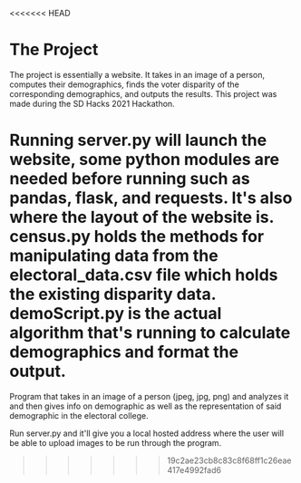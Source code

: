 <<<<<<< HEAD
# The Project
The project is essentially a website. It takes in an image of a person, computes their demographics, finds the voter disparity of the corresponding demographics, and outputs the 
results. This project was made during the SD Hacks 2021 Hackathon.

Running server.py will launch the website, some python modules are needed before running such as pandas, flask, and requests. 
It's also where the layout of the website is.
census.py holds the methods for manipulating data from the electoral_data.csv file which holds the existing disparity data.
demoScript.py is the actual algorithm that's running to calculate demographics and format the output.
=======
Program that takes in an image of a person (jpeg, jpg, png) and analyzes it and then gives info on demographic as well as the representation of said demographic in the electoral college.

Run server.py and it'll give you a local hosted address where the user will be able to upload images to be run through the program.

>>>>>>> 19c2ae23cb8c83c8f68ff1c26eae417e4992fad6
